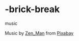 # -brick-break

music

Music by <a href="https://pixabay.com/users/zen_man-4257870/?utm_source=link-attribution&amp;utm_medium=referral&amp;utm_campaign=music&amp;utm_content=2691">Zen_Man</a> from <a href="https://pixabay.com/music//?utm_source=link-attribution&amp;utm_medium=referral&amp;utm_campaign=music&amp;utm_content=2691">Pixabay</a>
